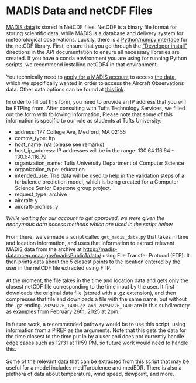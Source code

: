 # MADIS Data and netCDF Files

[MADIS data](https://madis-data.ncep.noaa.gov/) is stored in NetCDF files. 
NetCDF is a binary file format for storing scientific data, 
while MADIS is a database and delivery system for meteorological observations.
Luckily, there is a [Python/numpy interface](https://unidata.github.io/netcdf4-python/) 
for the netCDF library.
First, ensure that you go through the ["Developer install"](https://unidata.github.io/netcdf4-python/#developer-install)
directions in the API documentation to ensure all necessary libraries are created.
If you have a conda environment you are using for running Python scripts, we recommend 
installing netCDF4 in that environment. 
<br><br>
You technically need to [apply for a MADIS account](https://madis.ncep.noaa.gov/data_application.shtml) 
to access [the data](https://madis.ncep.noaa.gov/madis_datasets.shtml), which we specifically wanted 
in order to access the Aircraft Observations data. Other data options can be 
found at [this link](https://madis.ncep.noaa.gov/data_application.shtml). 
<br><br>
In order to fill out this form, you need to provide an IP address that you will be FTPing from.
After consulting with Tufts Technology Services, we filled out the form with following information, 
Please note that some of this information is specific to our role as students at Tufts University:
<br>
- address: 177 College Ave, Medford, MA 02155 
- comms_type: ftp 
- host_name: n/a (please see remarks) 
- host_ip_address: IP addresses will be in the range: 130.64.116.64 - 130.64.116.79
- organization_name: Tufts University Department of Computer Science 
- organization_type: education 
- intended_use: The data will be used to help in the validation steps of a turbulence prediction model, which is being created for a Computer Science Senior Capstone group project.  
- request_type: archive 
- aircraft: y 
- aircraft-profiles: y 

*While waiting for our account to get approved, we were given the anonymous data access methods which are used in the script below.*
<br><br>
From there, we've made a script called `get_madis_data.py` that takes in time 
and location information, and uses that information to extract relevant MADIS data from the archive at
https://madis-data.ncep.noaa.gov/madisPublic1/data/ using File Transfer Protocol (FTP). It then prints
data about the 5 closest points to the location entered by the user in the netCDF file extracted using FTP.
<br><br>
At the moment, the file takes in the time and location data and gets only the closest netCDF file corresponding to the time 
input by the user.
It first downloads the original data file (stored with a .gz extension), and then 
compresses that file and downloads a file with the same name, but without the .gz ending.
`20250226_1400.gz and 20250226_1400` are in this subdirectory as examples from February 26th, 2025 at 2pm.
<br><br>
In future work, a recommended pathway would be to use this script, using information from a PIREP 
as the arguments. Note that this gets the data for the time closest to the time put in by a user 
and does not currently handle edge cases such as 12/31 at 11:59 PM, so future work would need to handle this.
<br><br>
Some of the relevant data that can be extracted from this script that may be useful for a model includes medTurbulence and medEDR. 
There is also a plethora of data about temperature, wind speed, dewpoint, and more.
<br><br>

